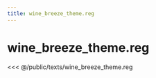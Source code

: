 ```yaml
---
title: wine_breeze_theme.reg
---
```


# wine_breeze_theme.reg

<script setup>
import DownloadButton from '@components/DownloadButton.vue'
</script>

<DownloadButton filePath="texts/wine_breeze_theme.reg" />

<<< @/public/texts/wine_breeze_theme.reg
